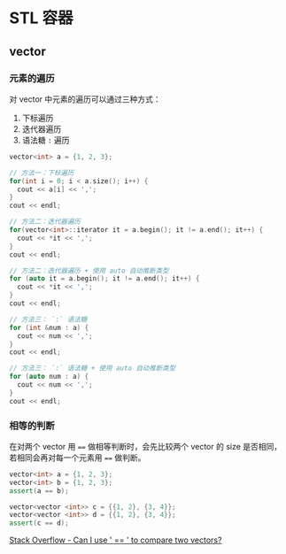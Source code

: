 # STL 容器

## vector

### 元素的遍历

对 vector 中元素的遍历可以通过三种方式：

1. 下标遍历
2. 迭代器遍历
3. 语法糖 `:` 遍历

``` cpp
vector<int> a = {1, 2, 3};

// 方法一：下标遍历
for(int i = 0; i < a.size(); i++) {
  cout << a[i] << ',';
}
cout << endl;

// 方法二：迭代器遍历
for(vector<int>::iterator it = a.begin(); it != a.end(); it++) {
  cout << *it << ',';
}
cout << endl;

// 方法二：迭代器遍历 + 使用 auto 自动推断类型
for (auto it = a.begin(); it != a.end(); it++) {
  cout << *it << ',';
}
cout << endl;

// 方法三： `:` 语法糖
for (int &num : a) {
  cout << num << ',';
}
cout << endl;

// 方法三： `:` 语法糖 + 使用 auto 自动推断类型
for (auto num : a) {
  cout << num << ',';
}
cout << endl;
```

### 相等的判断

在对两个 vector 用 `==` 做相等判断时，会先比较两个 vector 的 size 是否相同，若相同会再对每一个元素用 `==` 做判断。

``` cpp {3,7}
vector<int> a = {1, 2, 3};
vector<int> b = {1, 2, 3};
assert(a == b);

vector<vector <int>> c = {{1, 2}, {3, 4}};
vector<vector <int>> d = {{1, 2}, {3, 4}};
assert(c == d);
```

[Stack Overflow - Can I use ' == ' to compare two vectors?](https://stackoverflow.com/questions/16422486/can-i-use-to-compare-two-vectors-i-tried-it-and-seems-to-be-working-fine)

<Vssue title="C++ STL 容器" />
